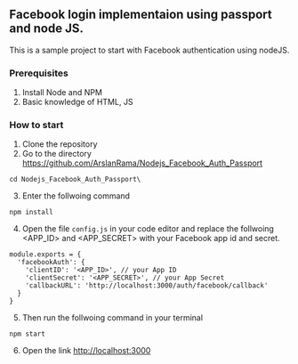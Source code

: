 ## Facebook login implementaion using passport and node JS.

This is a sample project to start with Facebook authentication using nodeJS. 

### Prerequisites 

1. Install Node and NPM
2. Basic knowledge of HTML, JS

### How to start 

1. Clone the repository
2. Go to the directory https://github.com/ArslanRama/Nodejs_Facebook_Auth_Passport

```
cd Nodejs_Facebook_Auth_Passport\
```
3. Enter the follwoing command 

```
npm install
```
4. Open the file `config.js` in your code editor and replace the follwoing <APP_ID> and <APP_SECRET> with your Facebook app id and secret.

`````` JS
module.exports = {
  'facebookAuth': {
    'clientID': '<APP_ID>', // your App ID 
    'clientSecret': '<APP_SECRET>', // your App Secret
    'callbackURL': 'http://localhost:3000/auth/facebook/callback'
  }
}

``````
5. Then run the follwoing command in your terminal

```
npm start
```
6. Open the link [http://localhost:3000](http://localhost:3000)




